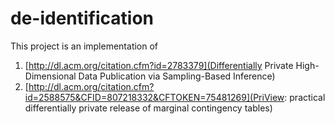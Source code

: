 # de-identification
This project is an implementation of 
1. [http://dl.acm.org/citation.cfm?id=2783379](Differentially Private High-Dimensional Data Publication via Sampling-Based Inference)
2. [http://dl.acm.org/citation.cfm?id=2588575&CFID=807218332&CFTOKEN=75481269](PriView: practical differentially private release of marginal contingency tables)